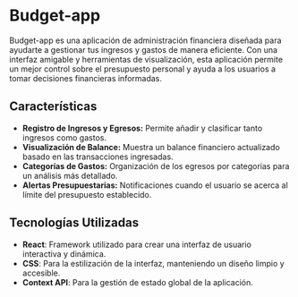 # Budget-app

Budget-app es una aplicación de administración financiera diseñada para ayudarte a gestionar tus ingresos y gastos de manera eficiente. Con una interfaz amigable y herramientas de visualización, esta aplicación permite un mejor control sobre el presupuesto personal y ayuda a los usuarios a tomar decisiones financieras informadas.

## Características

- **Registro de Ingresos y Egresos:** Permite añadir y clasificar tanto ingresos como gastos.
- **Visualización de Balance:** Muestra un balance financiero actualizado basado en las transacciones ingresadas.
- **Categorías de Gastos:** Organización de los egresos por categorías para un análisis más detallado.
- **Alertas Presupuestarias:** Notificaciones cuando el usuario se acerca al límite del presupuesto establecido.

## Tecnologías Utilizadas

- **React**: Framework utilizado para crear una interfaz de usuario interactiva y dinámica.
- **CSS**: Para la estilización de la interfaz, manteniendo un diseño limpio y accesible.
- **Context API**: Para la gestión de estado global de la aplicación.


